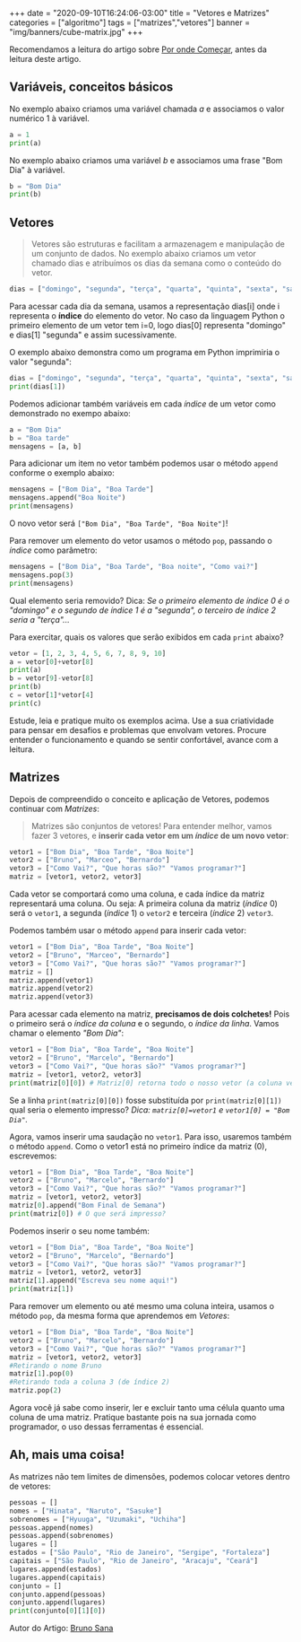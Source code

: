 +++
date = "2020-09-10T16:24:06-03:00"
title = "Vetores e Matrizes"
categories = ["algoritmo"]
tags = ["matrizes","vetores"]
banner = "img/banners/cube-matrix.jpg"
+++

Recomendamos a leitura do artigo sobre [Por onde Começar](https://osprogramadores.com/blog/2019/03/12/por-onde-comecar/), antes da leitura deste artigo.

## Variáveis, conceitos básicos

No exemplo abaixo criamos uma variável chamada _a_ e associamos o valor numérico 1 à variável.

```python
a = 1
print(a)
```

No exemplo abaixo criamos uma variável _b_ e associamos uma frase "Bom Dia" à variável.

```python
b = "Bom Dia"
print(b)
```

## Vetores

> Vetores são estruturas e facilitam a armazenagem e manipulação de um conjunto de dados.
No exemplo abaixo criamos um vetor chamado dias e atribuímos os dias da semana como o conteúdo do vetor.

```python
dias = ["domingo", "segunda", "terça", "quarta", "quinta", "sexta", "sabado"]
```

Para acessar cada dia da semana, usamos a representação dias[i]  onde i representa o **índice** do elemento do vetor.
No caso da linguagem Python o primeiro elemento de um vetor tem i=0, logo dias[0] representa "domingo" e dias[1] "segunda" e assim sucessivamente.

O exemplo abaixo demonstra como um programa em Python imprimiria o valor "segunda":

```python
dias = ["domingo", "segunda", "terça", "quarta", "quinta", "sexta", "sabado"]
print(dias[1])
```
Podemos adicionar também variáveis em cada _índice_ de um vetor como demonstrado no exempo abaixo:

```python
a = "Bom Dia"
b = "Boa tarde"
mensagens = [a, b]
```

Para adicionar um item no vetor também podemos usar o método `append` conforme o exemplo abaixo:

```python
mensagens = ["Bom Dia", "Boa Tarde"]
mensagens.append("Boa Noite")
print(mensagens)
```

O novo vetor será `["Bom Dia", "Boa Tarde", "Boa Noite"]`!

Para remover um elemento do vetor usamos o método `pop`, passando o _índice_ como parâmetro:

```python
mensagens = ["Bom Dia", "Boa Tarde", "Boa noite", "Como vai?"]
mensagens.pop(3)
print(mensagens)
```

Qual elemento seria removido? Dica: _Se o primeiro elemento de índice 0 é o "domingo"  e o segundo de índice 1 é a "segunda", o terceiro de índice 2 seria a "terça"..._

Para exercitar, quais os valores que serão exibidos em cada `print` abaixo?

```python
vetor = [1, 2, 3, 4, 5, 6, 7, 8, 9, 10]
a = vetor[0]+vetor[8]
print(a)
b = vetor[9]-vetor[8]
print(b)
c = vetor[1]*vetor[4]
print(c)
```

Estude, leia e pratique muito os exemplos acima. Use a sua criatividade para pensar em desafios e problemas que envolvam vetores. Procure entender o funcionamento e quando se sentir confortável, avance com a leitura.


## Matrizes

Depois de compreendido o conceito e aplicação de Vetores, podemos continuar com _Matrizes_:

> Matrizes são conjuntos de vetores!
Para entender melhor, vamos fazer 3 vetores, e **inserir cada vetor em um _índice_ de um novo vetor**:

```python
vetor1 = ["Bom Dia", "Boa Tarde", "Boa Noite"]
vetor2 = ["Bruno", "Marceo", "Bernardo"]
vetor3 = ["Como Vai?", "Que horas são?" "Vamos programar?"]
matriz = [vetor1, vetor2, vetor3]
```

Cada vetor se comportará como uma coluna, e cada índice da matriz representará uma coluna. Ou seja: A primeira coluna da matriz (_índice_ 0) será o `vetor1`, a segunda (_índice_ 1) o `vetor2` e terceira (_índice_ 2) `vetor3`.

Podemos também usar o método `append` para inserir cada vetor:

```python
vetor1 = ["Bom Dia", "Boa Tarde", "Boa Noite"]
vetor2 = ["Bruno", "Marceo", "Bernardo"]
vetor3 = ["Como Vai?", "Que horas são?" "Vamos programar?"]
matriz = []
matriz.append(vetor1)
matriz.append(vetor2)
matriz.append(vetor3)
```

Para acessar cada elemento na matriz, **precisamos de dois colchetes!** Pois o primeiro será o _índice da coluna_ e o segundo, o _índice da linha_. Vamos chamar o elemento _"Bom Dia"_:

```python
vetor1 = ["Bom Dia", "Boa Tarde", "Boa Noite"]
vetor2 = ["Bruno", "Marcelo", "Bernardo"]
vetor3 = ["Como Vai?", "Que horas são?" "Vamos programar?"]
matriz = [vetor1, vetor2, vetor3]
print(matriz[0][0]) # Matriz[0] retorna todo o nosso vetor (a coluna vetor1, de índice 0), o segundo colchete representa o índice do vetor resultante
```

Se a linha `print(matriz[0][0])` fosse substituída por `print(matriz[0][1])` qual seria o elemento impresso? _Dica: `matriz[0]=vetor1` e `vetor1[0] = "Bom Dia"`._

Agora, vamos inserir uma saudação no `vetor1`. Para isso, usaremos também o método `append`. Como o vetor1 está no primeiro índice da matriz (0), escrevemos:

```python
vetor1 = ["Bom Dia", "Boa Tarde", "Boa Noite"]
vetor2 = ["Bruno", "Marcelo", "Bernardo"]
vetor3 = ["Como Vai?", "Que horas são?" "Vamos programar?"]
matriz = [vetor1, vetor2, vetor3]
matriz[0].append("Bom Final de Semana")
print(matriz[0]) # O que será impresso?
```

Podemos inserir o seu nome também:

```python
vetor1 = ["Bom Dia", "Boa Tarde", "Boa Noite"]
vetor2 = ["Bruno", "Marcelo", "Bernardo"]
vetor3 = ["Como Vai?", "Que horas são?" "Vamos programar?"]
matriz = [vetor1, vetor2, vetor3]
matriz[1].append("Escreva seu nome aqui!")
print(matriz[1])
```

Para remover um elemento ou até mesmo uma coluna inteira, usamos o método `pop`, da mesma forma que aprendemos em _Vetores_:

```python
vetor1 = ["Bom Dia", "Boa Tarde", "Boa Noite"]
vetor2 = ["Bruno", "Marcelo", "Bernardo"]
vetor3 = ["Como Vai?", "Que horas são?" "Vamos programar?"]
matriz = [vetor1, vetor2, vetor3]
#Retirando o nome Bruno
matriz[1].pop(0)
#Retirando toda a coluna 3 (de índice 2)
matriz.pop(2)
```

Agora você já sabe como inserir, ler e excluir tanto uma célula quanto uma coluna de uma matriz. Pratique bastante pois na sua jornada como programador, o uso dessas ferramentas é essencial.

## Ah, mais uma coisa!

As matrizes não tem limites de dimensões, podemos colocar vetores dentro de vetores:

```python
pessoas = []
nomes = ["Hinata", "Naruto", "Sasuke"]
sobrenomes = ["Hyuuga", "Uzumaki", "Uchiha"]
pessoas.append(nomes)
pessoas.append(sobrenomes)
lugares = []
estados = ["São Paulo", "Rio de Janeiro", "Sergipe", "Fortaleza"]
capitais = ["São Paulo", "Rio de Janeiro", "Aracaju", "Ceará"]
lugares.append(estados)
lugares.append(capitais)
conjunto = []
conjunto.append(pessoas)
conjunto.append(lugares)
print(conjunto[0][1][0])
```

Autor do Artigo: [Bruno Sana](https://github.com/brunosana)